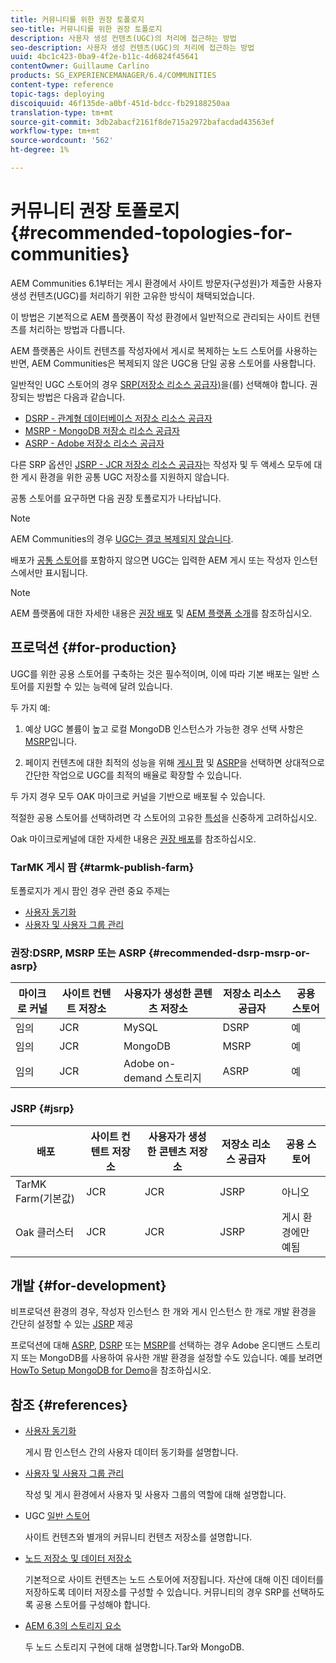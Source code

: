 ```yaml
---
title: 커뮤니티를 위한 권장 토폴로지
seo-title: 커뮤니티를 위한 권장 토폴로지
description: 사용자 생성 컨텐츠(UGC)의 처리에 접근하는 방법
seo-description: 사용자 생성 컨텐츠(UGC)의 처리에 접근하는 방법
uuid: 4bc1c423-0ba9-4f2e-b11c-4d6824f45641
contentOwner: Guillaume Carlino
products: SG_EXPERIENCEMANAGER/6.4/COMMUNITIES
content-type: reference
topic-tags: deploying
discoiquuid: 46f135de-a0bf-451d-bdcc-fb29188250aa
translation-type: tm+mt
source-git-commit: 3db2abacf2161f8de715a2972bafacdad43563ef
workflow-type: tm+mt
source-wordcount: '562'
ht-degree: 1%

---
```



# 커뮤니티 권장 토폴로지 {#recommended-topologies-for-communities}

AEM Communities 6.1부터는 게시 환경에서 사이트 방문자(구성원)가 제출한 사용자 생성 컨텐츠(UGC)를 처리하기 위한 고유한 방식이 채택되었습니다.

이 방법은 기본적으로 AEM 플랫폼이 작성 환경에서 일반적으로 관리되는 사이트 컨텐츠를 처리하는 방법과 다릅니다.

AEM 플랫폼은 사이트 컨텐츠를 작성자에서 게시로 복제하는 노드 스토어를 사용하는 반면, AEM Communities은 복제되지 않은 UGC용 단일 공용 스토어를 사용합니다.

일반적인 UGC 스토어의 경우 [SRP(저장소 리소스 공급자)](working-with-srp.md)을(를) 선택해야 합니다. 권장되는 방법은 다음과 같습니다.

* [DSRP - 관계형 데이터베이스 저장소 리소스 공급자](dsrp.md)
* [MSRP - MongoDB 저장소 리소스 공급자](msrp.md)
* [ASRP - Adobe 저장소 리소스 공급자](asrp.md)

다른 SRP 옵션인 [JSRP - JCR 저장소 리소스 공급자](jsrp.md)는 작성자 및 두 액세스 모두에 대한 게시 환경을 위한 공통 UGC 저장소를 지원하지 않습니다.

공통 스토어를 요구하면 다음 권장 토폴로지가 나타납니다.

>[!NOTE]
>
>AEM Communities의 경우 [UGC는 결코 복제되지 않습니다](working-with-srp.md#ugc-never-replicated).
>
>배포가 [공통 스토어](working-with-srp.md)를 포함하지 않으면 UGC는 입력한 AEM 게시 또는 작성자 인스턴스에서만 표시됩니다.

>[!NOTE]
>
>AEM 플랫폼에 대한 자세한 내용은 [권장 배포](../../help/sites-deploying/recommended-deploys.md) 및 [AEM 플랫폼 소개](../../help/sites-deploying/data-store-config.md)를 참조하십시오.

## 프로덕션 {#for-production}

UGC를 위한 공용 스토어를 구축하는 것은 필수적이며, 이에 따라 기본 배포는 일반 스토어를 지원할 수 있는 능력에 달려 있습니다.

두 가지 예:

1) 예상 UGC 볼륨이 높고 로컬 MongoDB 인스턴스가 가능한 경우 선택 사항은 [MSRP](msrp.md)입니다.

2) 페이지 컨텐츠에 대한 최적의 성능을 위해 [게시 팜](../../help/sites-deploying/recommended-deploys.md#tarmk-farm) 및 [ASRP](asrp.md)을 선택하면 상대적으로 간단한 작업으로 UGC를 최적의 배율로 확장할 수 있습니다.

두 가지 경우 모두 OAK 마이크로 커널을 기반으로 배포될 수 있습니다.

적절한 공용 스토어를 선택하려면 각 스토어의 고유한 [특성](working-with-srp.md#characteristics-of-srp-options)을 신중하게 고려하십시오.

Oak 마이크로케널에 대한 자세한 내용은 [권장 배포](../../help/sites-deploying/recommended-deploys.md)를 참조하십시오.

### TarMK 게시 팜 {#tarmk-publish-farm}

토폴로지가 게시 팜인 경우 관련 중요 주제는

* [사용자 동기화](sync.md)
* [사용자 및 사용자 그룹 관리](users.md)

### 권장:DSRP, MSRP 또는 ASRP {#recommended-dsrp-msrp-or-asrp}

| 마이크로 커널 | 사이트 컨텐트 저장소 | 사용자가 생성한 콘텐츠 저장소 | 저장소 리소스 공급자 | 공용 스토어 |
|-------------|------------------------|----------------------------------|---------------------------|---------------|
| 임의 | JCR | MySQL | DSRP | 예 |
| 임의 | JCR | MongoDB | MSRP | 예 |
| 임의 | JCR | Adobe on-demand 스토리지 | ASRP | 예 |

### JSRP {#jsrp}


| 배포 | 사이트 컨텐트 저장소 | 사용자가 생성한 콘텐츠 저장소 | 저장소 리소스 공급자 | 공용 스토어 |
|----------------------|------------------------|----------------------------------|---------------------------|---------------------------------|
| TarMK Farm(기본값) | JCR | JCR | JSRP | 아니오 |
| Oak 클러스터 | JCR | JCR | JSRP | 게시 환경에만 예됨 |

## 개발 {#for-development}

비프로덕션 환경의 경우, 작성자 인스턴스 한 개와 게시 인스턴스 한 개로 개발 환경을 간단히 설정할 수 있는 [JSRP](jsrp.md) 제공

프로덕션에 대해 [ASRP](asrp.md), [DSRP](dsrp.md) 또는 [MSRP](msrp.md)를 선택하는 경우 Adobe 온디맨드 스토리지 또는 MongoDB를 사용하여 유사한 개발 환경을 설정할 수도 있습니다. 예를 보려면 [HowTo Setup MongoDB for Demo](demo-mongo.md)을 참조하십시오.

## 참조 {#references}

* [사용자 동기화](sync.md)

   게시 팜 인스턴스 간의 사용자 데이터 동기화를 설명합니다.

* [사용자 및 사용자 그룹 관리](users.md)

   작성 및 게시 환경에서 사용자 및 사용자 그룹의 역할에 대해 설명합니다.

* UGC [일반 스토어](working-with-srp.md)

   사이트 컨텐츠와 별개의 커뮤니티 컨텐츠 저장소를 설명합니다.

* [노드 저장소 및 데이터 저장소](../../help/sites-deploying/data-store-config.md)

   기본적으로 사이트 컨텐츠는 노드 스토어에 저장됩니다. 자산에 대해 이진 데이터를 저장하도록 데이터 저장소를 구성할 수 있습니다. 커뮤니티의 경우 SRP를 선택하도록 공용 스토어를 구성해야 합니다.

* [AEM 6.3의 스토리지 요소](../../help/sites-deploying/storage-elements-in-aem-6.md)

   두 노드 스토리지 구현에 대해 설명합니다.Tar와 MongoDB.

